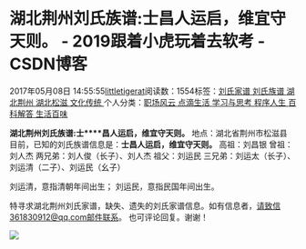 
# 湖北荆州刘氏族谱:士昌人运启，维宜守天则。 - 2019跟着小虎玩着去软考 - CSDN博客

2017年05月08日 14:55:55[littletigerat](https://me.csdn.net/littletigerat)阅读数：1554标签：[刘氏家谱																](https://so.csdn.net/so/search/s.do?q=刘氏家谱&t=blog)[刘氏族谱																](https://so.csdn.net/so/search/s.do?q=刘氏族谱&t=blog)[湖北荆州																](https://so.csdn.net/so/search/s.do?q=湖北荆州&t=blog)[湖北松滋																](https://so.csdn.net/so/search/s.do?q=湖北松滋&t=blog)[文化传统																](https://so.csdn.net/so/search/s.do?q=文化传统&t=blog)[
							](https://so.csdn.net/so/search/s.do?q=湖北松滋&t=blog)[
																					](https://so.csdn.net/so/search/s.do?q=湖北荆州&t=blog)个人分类：[职场风云																](https://blog.csdn.net/littletigerat/article/category/774453)[点滴生活																](https://blog.csdn.net/littletigerat/article/category/666611)[学习与思考																](https://blog.csdn.net/littletigerat/article/category/646894)[程序人生																](https://blog.csdn.net/littletigerat/article/category/779495)[百科解答																](https://blog.csdn.net/littletigerat/article/category/715330)[生活百味																](https://blog.csdn.net/littletigerat/article/category/647937)[
							](https://blog.csdn.net/littletigerat/article/category/715330)
[
																								](https://blog.csdn.net/littletigerat/article/category/779495)
[
				](https://blog.csdn.net/littletigerat/article/category/646894)
[
			](https://blog.csdn.net/littletigerat/article/category/646894)
[
		](https://blog.csdn.net/littletigerat/article/category/666611)
[
	](https://blog.csdn.net/littletigerat/article/category/774453)

**湖北荆州刘氏族谱:士****昌人运启，维宜守天则。**
地点：湖北省荆州市松滋县
目前，已知的刘氏族谱信息是：**士昌人运启，维宜守天则。**
高祖：刘昌银
曾祖：刘人杰
两兄弟：刘人俊（长子）、刘人杰
祖父：刘运民
三兄弟：刘运太（长子）、刘运清（二子）、刘运民（幺子）

刘运清，意指清朝年间出生；
刘运民，意指民国年间出生。

特寻求湖北荆州刘氏家谱，缺失、遗失的刘氏家谱信息。如有信息者，请致信361830912@qq.com邮件联系。
也可评论回复。谢谢！

![](https://timgsa.baidu.com/timg?image&quality=80&size=b9999_10000&sec=1494814222&di=d509f3a0bd1b6f881f1c6d67b8241669&imgtype=jpg&er=1&src=http%3A%2F%2Fimgsrc.baidu.com%2Fforum%2Fpic%2Fitem%2F6159252dd42a2834d1316d8b5bb5c9ea14cebf9f.jpg)




[
  ](https://so.csdn.net/so/search/s.do?q=湖北荆州&t=blog)
